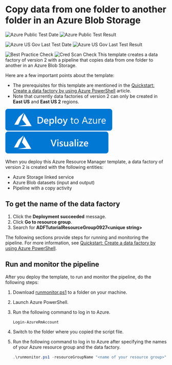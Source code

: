 # Copy data from one folder to another folder in an Azure Blob Storage

![Azure Public Test Date](https://azurequickstartsservice.blob.core.windows.net/badges/101-data-factory-v2-transform-using-spark/PublicLastTestDate.svg)
![Azure Public Test Result](https://azurequickstartsservice.blob.core.windows.net/badges/101-data-factory-v2-transform-using-spark/PublicDeployment.svg)

![Azure US Gov Last Test Date](https://azurequickstartsservice.blob.core.windows.net/badges/101-data-factory-v2-transform-using-spark/FairfaxLastTestDate.svg)
![Azure US Gov Last Test Result](https://azurequickstartsservice.blob.core.windows.net/badges/101-data-factory-v2-transform-using-spark/FairfaxDeployment.svg)

![Best Practice Check](https://azurequickstartsservice.blob.core.windows.net/badges/101-data-factory-v2-transform-using-spark/BestPracticeResult.svg)
![Cred Scan Check](https://azurequickstartsservice.blob.core.windows.net/badges/101-data-factory-v2-transform-using-spark/CredScanResult.svg)
This template creates a data factory of version 2 with a pipeline that copies data from one folder to another in an Azure Blob Storage. 

Here are a few important points about the template: 

- The prerequisites for this template are mentioned in the [Quickstart: Create a data factory by using Azure PowerShell](https://docs.microsoft.com/azure/data-factory/quickstart-create-data-factory-powershell#prerequisites) article.
- Note that currently data factories of version 2 can only be created in **East US** and **East US 2** regions. 

[![Deploy to Azure](https://raw.githubusercontent.com/Azure/azure-quickstart-templates/master/1-CONTRIBUTION-GUIDE/images/deploytoazure.svg?sanitize=true)](https://portal.azure.com/#create/Microsoft.Template/uri/https%3A%2F%2Fraw.githubusercontent.com%2FAzure%2Fazure-quickstart-templates%2Fmaster%2F101-data-factory-v2-blob-to-blob-copy%2Fazuredeploy.json)
[![Visualize](https://raw.githubusercontent.com/Azure/azure-quickstart-templates/master/1-CONTRIBUTION-GUIDE/images/visualizebutton.svg?sanitize=true)](http://armviz.io/#/?load=https%3A%2F%2Fraw.githubusercontent.com%2FAzure%2Fazure-quickstart-templates%2Fmaster%2F101-data-factory-v2-blob-to-blob-copy)

When you deploy this Azure Resource Manager template, a data factory of version 2 is created with the following entities: 

- Azure Storage linked service
- Azure Blob datasets (input and output)
- Pipeline with a copy activity

## To get the name of the data factory
1. Click the **Deployment succeeded** message.
2. Click **Go to resource group**.
3. Search for **ADFTutorialResourceGroup0927&lt;unique string&gt;**

The following sections provide steps for running and monitoring the pipeline. For more information, see [Quickstart: Create a data factory by using Azure PowerShell](https://docs.microsoft.com/azure/data-factory/quickstart-create-data-factory-powershell).

## Run and monitor the pipeline
After you deploy the template, to run and monitor the pipeline, do the following steps: 

1. Download [runmonitor.ps1](https://github.com/Azure/azure-quickstart-templates/tree/master/101-data-factory-v2-blob-to-blob-copy/scripts) to a folder on your machine.
2. Launch Azure PowerShell.
3.  Run the following command to log in to Azure. 

	```powershell
	Login-AzureRmAccount
	```
4. Switch to the folder where you copied the script file. 
5. Run the following command to log in to Azure after specifying the names of your Azure resource group and the data factory. 

	```powershell
	.\runmonitor.ps1 -resourceGroupName "<name of your resource group>" -DataFactoryName "<name of your data factory>"
	```



